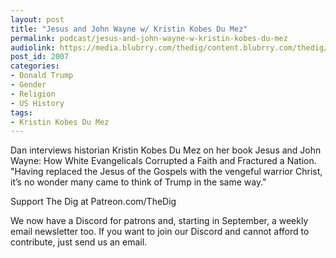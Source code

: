 ```yaml
---
layout: post
title: "Jesus and John Wayne w/ Kristin Kobes Du Mez"
permalink: podcast/jesus-and-john-wayne-w-kristin-kobes-du-mez
audiolink: https://media.blubrry.com/thedig/content.blubrry.com/thedig/The_Dig-EP_317-DuMez.mp3
post_id: 2007
categories: 
- Donald Trump
- Gender
- Religion
- US History
tags: 
- Kristin Kobes Du Mez
---
```


Dan interviews historian Kristin Kobes Du Mez on her book 
Jesus and John Wayne: How White Evangelicals Corrupted a Faith and Fractured a Nation. "Having replaced the Jesus of the Gospels with the vengeful warrior Christ, it’s no wonder many came to think of Trump in the same way."

Support The Dig at Patreon.com/TheDig

We now have a Discord for patrons and, starting in September, a weekly email newsletter too. If you want to join our Discord and cannot afford to contribute, just send us an email.